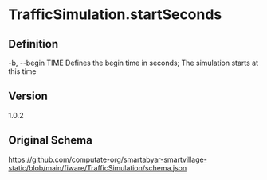 # TrafficSimulation.startSeconds

## Definition
-b, --begin TIME Defines the begin time in seconds; The simulation starts at this time

## Version
1.0.2

## Original Schema
https://github.com/computate-org/smartabyar-smartvillage-static/blob/main/fiware/TrafficSimulation/schema.json
